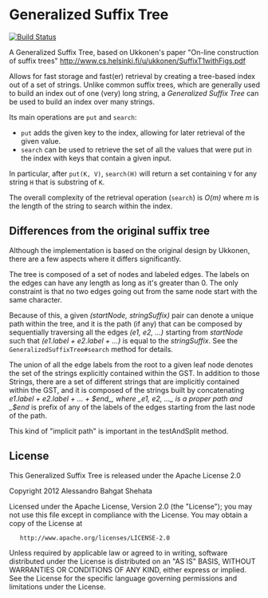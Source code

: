 # Generalized Suffix Tree
[![Build Status](https://travis-ci.org/abahgat/suffixtree.png?branch=master)](https://travis-ci.org/abahgat/suffixtree)

A Generalized Suffix Tree, based on Ukkonen's paper "On-line construction of suffix trees"
http://www.cs.helsinki.fi/u/ukkonen/SuffixT1withFigs.pdf

Allows for fast storage and fast(er) retrieval by creating a tree-based index out of a set of strings.
Unlike common suffix trees, which are generally used to build an index out of one (very) long string, a *Generalized Suffix Tree* can be used to build an index over many strings.

Its main operations are `put` and `search`:

* `put` adds the given key to the index, allowing for later retrieval of the given value.
* `search` can be used to retrieve the set of all the values that were put in the index with keys that contain a given input.

In particular, after `put(K, V)`, `search(H)` will return a set containing `V` for any string `H` that is substring of `K`.

The overall complexity of the retrieval operation (`search`) is *O(m)* where *m* is the length of the string to search within the index.

## Differences from the original suffix tree

Although the implementation is based on the original design by Ukkonen, there are a few aspects where it differs significantly.

The tree is composed of a set of nodes and labeled edges. The labels on the edges can have any length as long as it's greater than 0.
The only constraint is that no two edges going out from the same node start with the same character.

Because of this, a given _(startNode, stringSuffix)_ pair can denote a unique path within the tree, and it is the path (if any) that can be composed by sequentially traversing all the edges _(e1, e2, …)_ starting from _startNode_ such that _(e1.label + e2.label + …)_ is equal to the _stringSuffix_.
See the `GeneralizedSuffixTree#search` method for details.

The union of all the edge labels from the root to a given leaf node denotes the set of the strings explicitly contained within the GST.
In addition to those Strings, there are a set of different strings that are implicitly contained within the GST, and it is composed of the strings built by concatenating _e1.label + e2.label + ... + $end_, where _e1, e2, …_ is a proper path and _$end_ is prefix of any of the labels of the edges starting from the last node of the path.

This kind of "implicit path" is important in the testAndSplit method.

## License

This Generalized Suffix Tree is released under the Apache License 2.0

   Copyright 2012 Alessandro Bahgat Shehata

   Licensed under the Apache License, Version 2.0 (the "License");
   you may not use this file except in compliance with the License.
   You may obtain a copy of the License at

       http://www.apache.org/licenses/LICENSE-2.0

   Unless required by applicable law or agreed to in writing, software
   distributed under the License is distributed on an "AS IS" BASIS,
   WITHOUT WARRANTIES OR CONDITIONS OF ANY KIND, either express or implied.
   See the License for the specific language governing permissions and
   limitations under the License.
